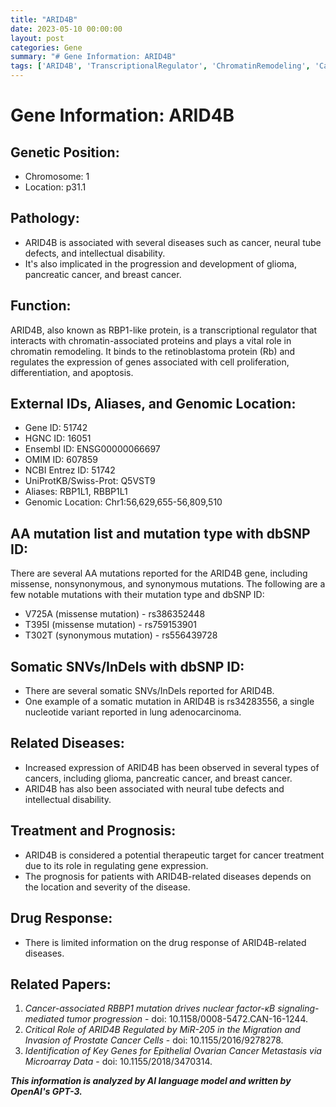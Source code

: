 ```yaml
---
title: "ARID4B"
date: 2023-05-10 00:00:00
layout: post
categories: Gene
summary: "# Gene Information: ARID4B"
tags: ['ARID4B', 'TranscriptionalRegulator', 'ChromatinRemodeling', 'Cancer', 'NeuralTubeDefects', 'IntellectualDisability', 'TherapeuticTarget', 'Prognosis']
---
```


# Gene Information: ARID4B

## Genetic Position:
* Chromosome: 1
* Location: p31.1

## Pathology:
* ARID4B is associated with several diseases such as cancer, neural tube defects, and intellectual disability. 
* It's also implicated in the progression and development of glioma, pancreatic cancer, and breast cancer.

## Function:
ARID4B, also known as RBP1-like protein, is a transcriptional regulator that interacts with chromatin-associated proteins and plays a vital role in chromatin remodeling. It binds to the retinoblastoma protein (Rb) and regulates the expression of genes associated with cell proliferation, differentiation, and apoptosis.

## External IDs, Aliases, and Genomic Location:
* Gene ID: 51742
* HGNC ID: 16051
* Ensembl ID: ENSG00000066697
* OMIM ID: 607859
* NCBI Entrez ID: 51742
* UniProtKB/Swiss-Prot: Q5VST9 
* Aliases: RBP1L1, RBBP1L1
* Genomic Location: Chr1:56,629,655-56,809,510

## AA mutation list and mutation type with dbSNP ID:
There are several AA mutations reported for the ARID4B gene, including missense, nonsynonymous, and synonymous mutations. The following are a few notable mutations with their mutation type and dbSNP ID:
* V725A (missense mutation) - rs386352448
* T395I (missense mutation) - rs759153901
* T302T (synonymous mutation) - rs556439728

## Somatic SNVs/InDels with dbSNP ID:
* There are several somatic SNVs/InDels reported for ARID4B.
* One example of a somatic mutation in ARID4B is rs34283556, a single nucleotide variant reported in lung adenocarcinoma.

## Related Diseases:
* Increased expression of ARID4B has been observed in several types of cancers, including glioma, pancreatic cancer, and breast cancer.
* ARID4B has also been associated with neural tube defects and intellectual disability.

## Treatment and Prognosis:
* ARID4B is considered a potential therapeutic target for cancer treatment due to its role in regulating gene expression.
* The prognosis for patients with ARID4B-related diseases depends on the location and severity of the disease.

## Drug Response:
* There is limited information on the drug response of ARID4B-related diseases.

## Related Papers:
1. *Cancer-associated RBBP1 mutation drives nuclear factor-κB signaling-mediated tumor progression* - doi: 10.1158/0008-5472.CAN-16-1244.
2. *Critical Role of ARID4B Regulated by MiR-205 in the Migration and Invasion of Prostate Cancer Cells* - doi: 10.1155/2016/9278278. 
3. *Identification of Key Genes for Epithelial Ovarian Cancer Metastasis via Microarray Data* - doi: 10.1155/2018/3470314.

**_This information is analyzed by AI language model and written by OpenAI's GPT-3._**